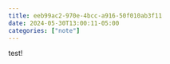 ```yaml
---
title: eeb99ac2-970e-4bcc-a916-50f010ab3f11
date: 2024-05-30T13:00:11-05:00
categories: ["note"]
---
```


test!

